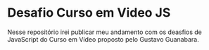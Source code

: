# Desafio Curso em Video JS
 Nesse repositório irei publicar meu andamento com os deasfios de JavaScript do Curso em Vídeo proposto pelo Gustavo Guanabara.
